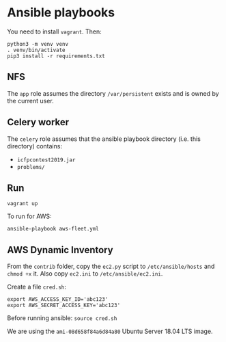 # Ansible playbooks

You need to install `vagrant`. Then:

```
python3 -m venv venv
. venv/bin/activate
pip3 install -r requirements.txt
```

## NFS

The `app` role assumes the directory `/var/persistent` exists and is
owned by the current user.

## Celery worker

The `celery` role assumes that the ansible playbook directory (i.e. this
directory) contains:

* `icfpcontest2019.jar`
* `problems/`

## Run

```
vagrant up
```

To run for AWS:

```
ansible-playbook aws-fleet.yml
```

## AWS Dynamic Inventory

From the `contrib` folder, copy the `ec2.py` script to `/etc/ansible/hosts` and
`chmod +x` it. Also copy `ec2.ini` to `/etc/ansible/ec2.ini`.

Create a file `cred.sh`:

```
export AWS_ACCESS_KEY_ID='abc123'
export AWS_SECRET_ACCESS_KEY='abc123'
```

Before running ansible:
`source cred.sh`

We are using the `ami-08d658f84a6d84a80` Ubuntu Server 18.04 LTS image.
